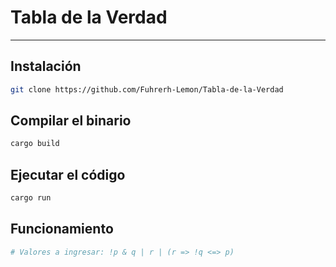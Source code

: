 # Tabla de la Verdad
---

## Instalación
```bash
git clone https://github.com/Fuhrerh-Lemon/Tabla-de-la-Verdad
```

## Compilar el binario
```bash
cargo build
```

## Ejecutar el código
```bash
cargo run
```

## Funcionamiento
```bash
# Valores a ingresar: !p & q | r | (r => !q <=> p)
```
